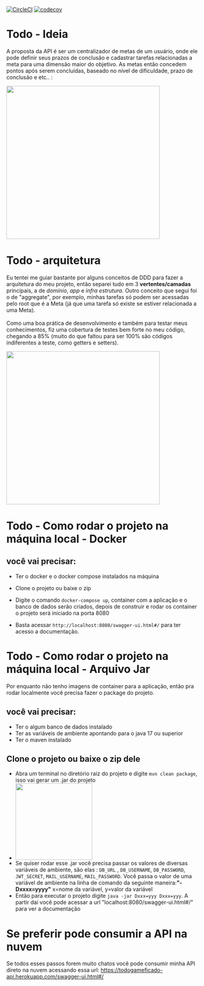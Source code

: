 [![CircleCI](https://circleci.com/gh/LucasTrevizanbr/Todo/tree/main.svg?style=svg)](https://circleci.com/gh/LucasTrevizanbr/Todo/tree/main)
[![codecov](https://codecov.io/gh/LucasTrevizanbr/Todo/branch/main/graph/badge.svg?token=O4JL9DRXAM)](https://codecov.io/gh/LucasTrevizanbr/Todo)
# Todo - Ideia
A proposta da API é ser um centralizador de metas de um usuário, onde ele pode definir seus prazos de conclusão e cadastrar tarefas relacionadas a meta para uma dimensão maior do objetivo. As metas então concedem pontos após serem concluídas, baseado no nível de dificuldade, prazo de conclusão e etc.. :
<div align- "center">
<img src="https://user-images.githubusercontent.com/72326473/172437527-3900f345-dc45-487e-b4d1-5bb8645bdfb9.png" width="400px" />
</div>

# Todo - arquitetura
Eu tentei me guiar bastante por alguns conceitos de DDD para fazer a arquitetura do meu projeto, então separei tudo em 3 **vertentes/camadas** principais, a de *domínio*, *app* e *infra estrutura*. Outro conceito que segui foi o de "aggregate", por exemplo, minhas tarefas só podem ser acessadas pelo root que é a Meta (já que uma tarefa só existe se estiver relacionada a uma Meta).
<br>
<br>
Como uma boa prática de desenvolvimento e também para testar meus conhecimentos, fiz uma cobertura de testes bem forte no meu código, chegando a 85% (muito do que faltou para ser 100% são códigos indiferentes a teste, como getters e setters).
<div align- "center">
<img src="https://user-images.githubusercontent.com/72326473/172444090-9516fc48-f868-4064-88dd-1fa89090a8e4.png" width="400px" />
</div>

# Todo - Como rodar o projeto na máquina local - Docker
## você vai precisar:
- Ter o docker e o docker compose instalados na máquina

- Clone o projeto ou baixe o zip
- Digite o comando `docker-compose up`, container com a aplicação e o banco de dados serão criados, depois de construir e rodar os container o projeto será iniciado na porta 8080
- Basta acessar `http://localhost:8080/swagger-ui.html#/` para ter acesso a documentação.

# Todo - Como rodar o projeto na máquina local - Arquivo Jar
Por enquanto não tenho imagens de container para a aplicação, então pra rodar localmente você precisa fazer o package do projeto.
## você vai precisar:
- Ter o algum banco de dados instalado
- Ter as variáveis de ambiente apontando para o java 17 ou superior
- Ter o maven instalado
## Clone o projeto ou baixe o zip dele
- Abra um terminal no diretório raiz do projeto e digite `mvn clean package`, isso vai gerar um .jar do projeto
- <div align- "center"> <img src="https://user-images.githubusercontent.com/72326473/172445956-fa68215c-31a8-42ad-a787-14a2a4573333.png" width="200px" /></div>
- Se quiser rodar esse .jar você precisa passar os valores de diversas variáveis de ambiente, são elas : `DB_URL` , `DB_USERNAME`, `DB_PASSWORD`, `JWT_SECRET`,
`MAIL_USERNAME`, `MAIL_PASSWORD`. Você passa o valor de uma variável de ambiente na linha de comando da seguinte maneira:**"-Dxxxx=yyyy"** x=nome da variável, y=valor da variável
- Então para executar o projeto digite `java -jar Dxxx=yyy Dxxx=yyy`. A partir dai você pode acessar a url "localhost:8080/swagger-ui.html#/" para ver a documentação

# Se preferir pode consumir a API na nuvem
Se todos esses passos forem muito chatos você pode consumir minha API direto na nuvem acessando essa url: https://todogameficado-api.herokuapp.com/swagger-ui.html#/
